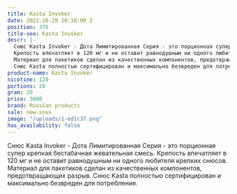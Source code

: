 ```yaml
---
title: Kasta Invoker
date: 2022-10-20 16:10:00 Z
position: 376
title-seo: Kasta Invoker
descr: |-
  Снюс Kasta Invoker - Дота Лимитированная Серия - это порционная супер крепкая бестабачная жевательная смесь.
  Крепость впечатляет в 120 мг и не оставит равнодушным ни одного любителя крепких снюсов.
  Материал для пакетиков сделан из качественных компонентов, предотвращающих разрыв.
  Снюс Kasta полностью сертифицирован и максимально безвреден для потребления.
product-name: Kasta Invoker
nicotine: 120
portions: 20
gram: 20
price: 3000
brand: Russian products
sale: new-snus
image: "/uploads/1-ed1c37.png"
has_availability: false
---
```


Снюс Kasta Invoker - Дота Лимитированная Серия - это порционная супер крепкая бестабачная жевательная смесь.
Крепость впечатляет в 120 мг и не оставит равнодушным ни одного любителя крепких снюсов.
Материал для пакетиков сделан из качественных компонентов, предотвращающих разрыв.
Снюс Kasta полностью сертифицирован и максимально безвреден для потребления.